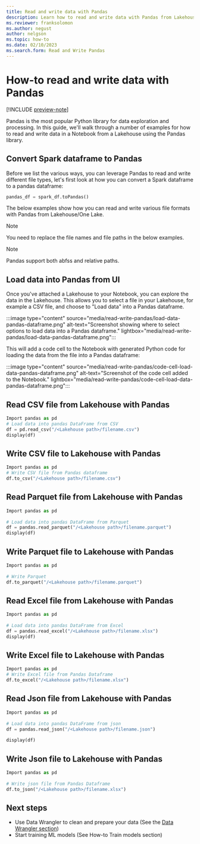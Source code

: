 ```yaml
---
title: Read and write data with Pandas
description: Learn how to read and write data with Pandas from Lakehouse.
ms.reviewer: franksolomon
ms.author: negust
author: nelgson
ms.topic: how-to
ms.date: 02/10/2023
ms.search.form: Read and Write Pandas
---
```


# How-to read and write data with Pandas

[!INCLUDE [preview-note](../includes/preview-note.md)]

Pandas is the most popular Python library for data exploration and processing. In this guide, we'll walk through a number of examples for how to read and write data in a Notebook from a Lakehouse using the Pandas library.

## Convert Spark dataframe to Pandas

Before we list the various ways, you can leverage Pandas to read and write different file types, let's first look at how you can convert a Spark dataframe to a pandas dataframe:

```Python
pandas_df = spark_df.toPandas() 
```

The below examples show how you can read and write various file formats with Pandas from Lakehouse/One Lake.

> [!NOTE]
> You need to replace the file names and file paths in the below examples.

> [!NOTE]
> Pandas support both abfss and relative paths.  

## Load data into Pandas from UI

Once you've attached a Lakehouse to your Notebook, you can explore the data in the Lakehouse. This allows you to select a file in your Lakehouse, for example a CSV file, and choose to "Load data" into a Pandas dataframe.

:::image type="content" source="media/read-write-pandas/load-data-pandas-dataframe.png" alt-text="Screenshot showing where to select options to load data into a Pandas dataframe." lightbox="media/read-write-pandas/load-data-pandas-dataframe.png":::

This will add a code cell to the Notebook with generated Python code for loading the data from the file into a Pandas dataframe:

:::image type="content" source="media/read-write-pandas/code-cell-load-data-pandas-dataframe.png" alt-text="Screenshot of the code cell added to the Notebook." lightbox="media/read-write-pandas/code-cell-load-data-pandas-dataframe.png":::

## Read CSV file from Lakehouse with Pandas

```Python
Import pandas as pd 
# Load data into pandas DataFrame from CSV 
df = pd.read_csv("/<Lakehouse path>/filename.csv") 
display(df) 
```

## Write CSV file to Lakehouse with Pandas

```Python
Import pandas as pd 
# Write CSV file from Pandas dataframe 
df.to_csv("/<Lakehouse path>/filename.csv") 
```

## Read Parquet file from Lakehouse with Pandas

```Python
Import pandas as pd 
 
# Load data into pandas DataFrame from Parquet 
df = pandas.read_parquet("/<Lakehouse path>/filename.parquet") 
display(df) 
```

## Write Parquet file to Lakehouse with Pandas

```Python
Import pandas as pd 
 
# Write Parquet 
df.to_parquet("/<Lakehouse path>/filename.parquet") 
```

## Read Excel file from Lakehouse with Pandas

```Python
Import pandas as pd 
 
# Load data into pandas DataFrame from Excel 
df = pandas.read_excel("/<Lakehouse path>/filename.xlsx") 
display(df) 
```

## Write Excel file to Lakehouse with Pandas

```Python
Import pandas as pd 
# Write Excel file from Pandas Dataframe  
df.to_excel("/<Lakehouse path>/filename.xlsx") 
```

## Read Json file from Lakehouse with Pandas

```Python
Import pandas as pd 
 
# Load data into pandas DataFrame from json 
df = pandas.read_json("/<Lakehouse path>/filename.json") 
 
display(df) 
```

## Write Json file to Lakehouse with Pandas

```Python
Import pandas as pd 
 
# Write json file from Pandas Dataframe  
df.to_json("/<Lakehouse path>/filename.xlsx") 
```

## Next steps

- Use Data Wrangler to clean and prepare your data (See the [Data Wrangler section](data-wrangler.md))
- Start training ML models (See How-to Train models section)
